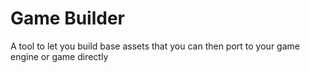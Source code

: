 # Game Builder
A tool to let you build base assets that you can then port to your game engine or game directly
